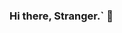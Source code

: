 ### Hi there, Stranger.` 👋

<!--
**bryx-kun/Bryx-kun** is a ✨ _special_ ✨ repository because its `README.md` (this file) appears on your GitHub profile.


- 🔭 I’m currently working on ... NOTHING
- 🌱 I’m currently learning ... Something idk
- 👯 I’m looking to collaborate on ... Hmmmmmm
- 🤔 I’m looking for help with ... My mental health 
- 💬 Ask me about ... DONT!
- 📫 How to reach me: ... [Email](bucaobryx@gmail.com)
- 😄 Pronouns: ... 
- ⚡ Fun fact: ... No fun.
-->
